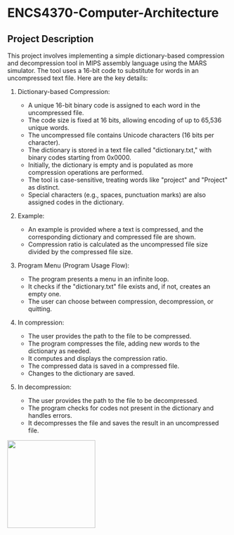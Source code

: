 # ENCS4370-Computer-Architecture
## Project Description
This project involves implementing a simple dictionary-based compression and decompression tool in MIPS assembly language using the MARS simulator. The tool uses a 16-bit code to substitute for words in an uncompressed text file. Here are the key details:

1) Dictionary-based Compression:
    * A unique 16-bit binary code is assigned to each word in the uncompressed file.
    * The code size is fixed at 16 bits, allowing encoding of up to 65,536 unique words.
    * The uncompressed file contains Unicode characters (16 bits per character).
    * The dictionary is stored in a text file called "dictionary.txt," with binary codes starting from 0x0000.
    * Initially, the dictionary is empty and is populated as more compression operations are performed.
    * The tool is case-sensitive, treating words like "project" and "Project" as distinct.
    * Special characters (e.g., spaces, punctuation marks) are also assigned codes in the dictionary.
  
2) Example:
   * An example is provided where a text is compressed, and the corresponding dictionary and compressed file are shown.
   * Compression ratio is calculated as the uncompressed file size divided by the compressed file size.

3) Program Menu (Program Usage Flow):
   * The program presents a menu in an infinite loop.
   * It checks if the "dictionary.txt" file exists and, if not, creates an empty one.
   * The user can choose between compression, decompression, or quitting.
     
4) In compression:
   * The user provides the path to the file to be compressed.
   * The program compresses the file, adding new words to the dictionary as needed.
   * It computes and displays the compression ratio.
   * The compressed data is saved in a compressed file.
   * Changes to the dictionary are saved.
      
5) In decompression:
    * The user provides the path to the file to be decompressed.
    * The program checks for codes not present in the dictionary and handles errors.
    * It decompresses the file and saves the result in an uncompressed file.





<img src ="https://github.com/maha123m/ENCS4370-Computer-Architecture-Project-1/assets/99613493/1b623321-80bb-4940-b9ef-241140b75f41" width="200">

